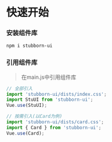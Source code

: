 # 快速开始

### 安装组件库
```bash
npm i stubborn-ui
```

### 引用组件库
> 在main.js中引用组件库

```javascript
// 全部引入
import 'stubborn-ui/dists/index.css';
import StuUI from 'stubborn-ui';
Vue.use(StuUI);

// 按需引入(以Card为例)
import 'stubborn-ui/dists/card.css';
import { Card } from 'stubborn-ui';
Vue.use(Card);
```